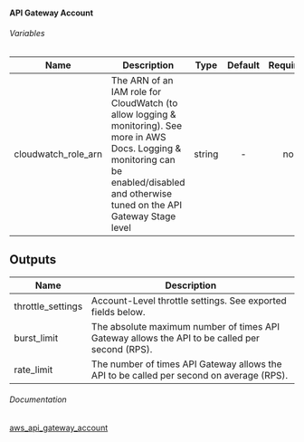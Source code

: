 ####  API Gateway Account

###### Variables


| Name | Description | Type | Default | Required |
|------|-------------|:----:|:-----:|:-----:|
|cloudwatch_role_arn |The ARN of an IAM role for CloudWatch (to allow logging & monitoring). See more in AWS Docs. Logging & monitoring can be enabled/disabled and otherwise tuned on the API Gateway Stage level | string | - | no |

## Outputs

| Name | Description |
|------|-------------|
|throttle_settings| Account-Level throttle settings. See exported fields below.|
|burst_limit| The absolute maximum number of times API Gateway allows the API to be called per second (RPS).|
|rate_limit| The number of times API Gateway allows the API to be called per second on average (RPS).|


###### Documentation
[aws_api_gateway_account](https://www.terraform.io/docs/providers/aws/r/api_gateway_account.html)
